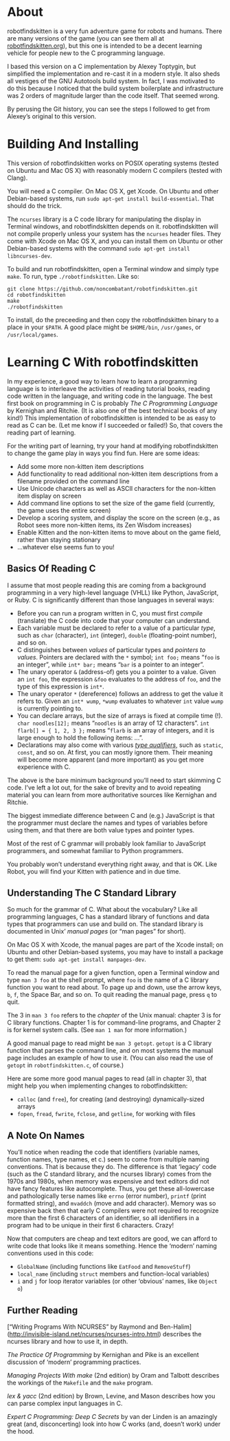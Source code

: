 About
=====

robotfindskitten is a very fun adventure game for robots and humans. There are
many versions of the game (you can see them all at
[robotfindskitten.org](http://robotfindskitten.org/)), but this one is
intended to be a decent learning vehicle for people new to the C programming
language.

I based this version on a C implementation by Alexey Toptygin, but simplified
the implementation and re-cast it in a modern style. It also sheds all vestiges
of the GNU Autotools build system. In fact, I was motivated to do this because I
noticed that the build system boilerplate and infrastructure was 2 orders of
magnitude larger than the code itself. That seemed wrong.

By perusing the Git history, you can see the steps I followed to get from
Alexey’s original to this version.

Building And Installing
=======================

This version of robotfindskitten works on POSIX operating systems (tested on
Ubuntu and Mac OS X) with reasonably modern C compilers (tested with Clang).

You will need a C compiler. On Mac OS X, get Xcode. On Ubuntu and other
Debian-based systems, run `sudo apt-get install build-essential`. That should
do the trick.

The `ncurses` library is a C code library for manipulating the display in
Terminal windows, and robotfindskitten depends on it. robotfindskitten will not
compile properly unless your system has the `ncurses` header files. They come
with Xcode on Mac OS X, and you can install them on Ubuntu or other Debian-based
systems with the command `sudo apt-get install libncurses-dev`.

To build and run robotfindskitten, open a Terminal window and simply type
`make`. To run, type `./robotfindskitten`. Like so:

```
git clone https://github.com/noncombatant/robotfindskitten.git
cd robotfindskitten
make
./robotfindskitten
```

To install, do the preceeding and then copy the robotfindskitten binary to a
place in your `$PATH`. A good place might be `$HOME/bin`, `/usr/games`, or
`/usr/local/games`.

Learning C With robotfindskitten
================================

In my experience, a good way to learn how to learn a programming language is to
interleave the activities of reading tutorial books, reading code written in the
language, and writing code in the language. The best first book on programming
in C is probably _The C Programming Language_ by Kernighan and Ritchie. (It is
also one of the best technical books of any kind!) This implementation of
robotfindskitten is intended to be as easy to read as C can be. (Let me know if
I succeeded or failed!) So, that covers the reading part of learning.

For the writing part of learning, try your hand at modifying robotfindskitten to
change the game play in ways you find fun. Here are some ideas:

  * Add some more non-kitten item descriptions
  * Add functionality to read additional non-kitten item descriptions from a
    filename provided on the command line
  * Use Unicode characters as well as ASCII characters for the non-kitten item
    display on screen
  * Add command line options to set the size of the game field (currently, the
    game uses the entire screen)
  * Develop a scoring system, and display the score on the screen (e.g., as
    Robot sees more non-kitten items, its Zen Wisdom increases)
  * Enable Kitten and the non-kitten items to move about on the game field,
    rather than staying stationary
  * ...whatever else seems fun to you!

Basics Of Reading C
-------------------

I assume that most people reading this are coming from a background programming
in a very high-level language (VHLL) like Python, JavaScript, or Ruby. C is
significantly different than those languages in several ways:

  * Before you can run a program written in C, you must first _compile_
    (translate) the C code into code that your computer can understand.
  * Each variable must be declared to refer to a value of a particular _type_,
    such as `char` (character), `int` (integer), `double` (floating-point
    number), and so on.
  * C distinguishes between _values_ of particular types and _pointers to
    values_. Pointers are declared with the `*` symbol; `int foo;` means “`foo`
    is an integer”, while `int* bar;` means “`bar` is a pointer to an integer”.
  * The unary operator `&` (address-of) gets you a pointer to a value. Given an
    `int foo`, the expression `&foo` evaluates to the address of `foo`, and the
    type of this expression is `int*`.
  * The unary operator `*` (dereference) follows an address to get the value it
    refers to. Given an `int* wump`, `*wump` evaluates to whatever `int` value
    `wump` is currently pointing to.
  * You can declare arrays, but the size of arrays is fixed at compile time (!).
    `char noodles[12];` means “`noodles` is an array of 12 characters”. `int
    flarb[] = { 1, 2, 3 };` means “`flarb` is an array of integers, and it is
    large enough to hold the following items: ...”.
  * Declarations may also come with various [_type
    qualifiers_](https://en.wikipedia.org/wiki/Type_qualifier), such as
    `static`, `const`, and so on. At first, you can mostly ignore them. Their
    meaning will become more apparent (and more important) as you get more
    experience with C.

The above is the bare minimum background you’ll need to start skimming C code.
I’ve left a lot out, for the sake of brevity and to avoid repeating material you
can learn from more authoritative sources like Kernighan and Ritchie.

The biggest immediate difference between C and (e.g.) JavaScript is that the
programmer must declare the names and types of variables before using them, and
that there are both value types and pointer types.

Most of the rest of C grammar will probably look familiar to JavaScript
programmers, and somewhat familiar to Python programmers.

You probably won’t understand everything right away, and that is OK. Like Robot,
you will find your Kitten with patience and in due time.

Understanding The C Standard Library
------------------------------------

So much for the grammar of C. What about the vocabulary? Like all programming
languages, C has a standard library of functions and data types that programmers
can use and build on. The standard library is documented in Unix’ _manual pages_
(or “man pages” for short).

On Mac OS X with Xcode, the manual pages are part of the Xcode install; on
Ubuntu and other Debian-based systems, you may have to install a package to get
them: `sudo apt-get install manpages-dev`.

To read the manual page for a given function, open a Terminal window and type
`man 3 foo` at the shell prompt, where `foo` is the name of a C library function
you want to read about. To page up and down, use the arrow keys, `b`, `f`, the
Space Bar, and so on. To quit reading the manual page, press `q` to quit.

The 3 in `man 3 foo` refers to the _chapter_ of the Unix manual: chapter 3 is
for C library functions. Chapter 1 is for command-line programs, and Chapter 2
is for kernel system calls. (See `man 1 man` for more information.)

A good manual page to read might be `man 3 getopt`. `getopt` is a C library
function that parses the command line, and on most systems the manual page
includes an example of how to use it. (You can also read the use of `getopt` in
`robotfindskitten.c`, of course.)

Here are some more good manual pages to read (all in chapter 3), that might help
you when implementing changes to robotfindskitten:

  * `calloc` (and `free`), for creating (and destroying) dynamically-sized
     arrays
  * `fopen`, `fread`, `fwrite`, `fclose`, and `getline`, for working with files

A Note On Names
---------------

You’ll notice when reading the code that identifiers (variable names, function
names, type names, et c.) seem to come from multiple naming conventions. That is
because they do. The difference is that ‘legacy’ code (such as the C standard
library, and the ncurses library) comes from the 1970s and 1980s, when memory
was expensive and text editors did not have fancy features like autocomplete.
Thus, you get these all-lowercase and pathologically terse names like `errno`
(error number), `printf` (print formatted string), and `mvaddch` (move and add
character). Memory was so expensive back then that early C compilers were not
required to recognize more than the first 6 characters of an identifier, so all
identifiers in a program had to be unique in their first 6 characters. Crazy!

Now that computers are cheap and text editors are good, we can afford to write
code that looks like it means something. Hence the ‘modern’ naming conventions
used in this code:

  * `GlobalName` (including functions like `EatFood` and `RemoveStuff`)
  * `local_name` (including `struct` members and function-local variables)
  * `i` and `j` for loop iterator variables (or other ‘obvious’ names, like
    `Object o`)

Further Reading
---------------

[“Writing Programs With NCURSES” by Raymond and Ben-Halim]
(http://invisible-island.net/ncurses/ncurses-intro.html) describes the ncurses
library and how to use it, in depth.

_The Practice Of Programming_ by Kernighan and Pike is an excellent discussion
of ‘modern’ programming practices.

_Managing Projects With make_ (2nd edition) by Oram and Talbott describes the
workings of the `Makefile` and the `make` program.

_lex & yacc_ (2nd edition) by Brown, Levine, and Mason describes how you can
parse complex input languages in C.

_Expert C Programming: Deep C Secrets_ by van der Linden is an amazingly great
(and, disconcerting) look into how C works (and, doesn’t work) under the hood.
